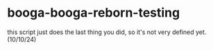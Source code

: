 # booga-booga-reborn-testing
this script just does the last thing you did, so it's not very defined yet. (10/10/24)
